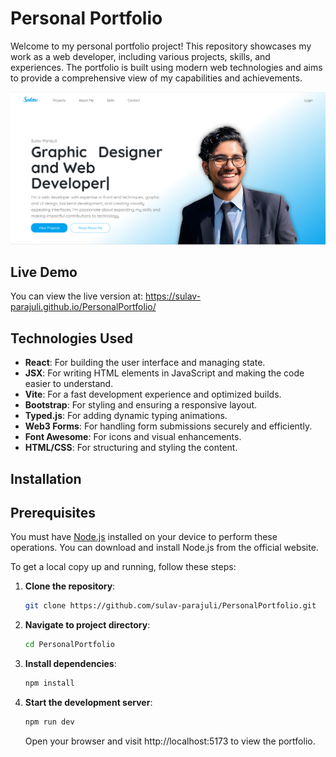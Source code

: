 # Personal Portfolio

Welcome to my personal portfolio project! This repository showcases my work as a web developer, including various projects, skills, and experiences. The portfolio is built using modern web technologies and aims to provide a comprehensive view of my capabilities and achievements.

![Personal Portfolio](./src/assets/images/project/PersonalPortfolio.png)

## Live Demo

You can view the live version at: https://sulav-parajuli.github.io/PersonalPortfolio/

## Technologies Used

- **React**: For building the user interface and managing state.
- **JSX**: For writing HTML elements in JavaScript and making the code easier to understand.
- **Vite**: For a fast development experience and optimized builds.
- **Bootstrap**: For styling and ensuring a responsive layout.
- **Typed.js**: For adding dynamic typing animations.
- **Web3 Forms**: For handling form submissions securely and efficiently.
- **Font Awesome**: For icons and visual enhancements.
- **HTML/CSS**: For structuring and styling the content.

## Installation

## Prerequisites

You must have [Node.js](https://nodejs.org/) installed on your device to perform these operations. You can download and install Node.js from the official website.

To get a local copy up and running, follow these steps:

1. **Clone the repository**:

   ```bash
   git clone https://github.com/sulav-parajuli/PersonalPortfolio.git
   ```

2. **Navigate to project directory**:

   ```bash
   cd PersonalPortfolio
   ```

3. **Install dependencies**:

   ```bash
   npm install
   ```

4. **Start the development server**:
   ```bash
   npm run dev
   ```
   Open your browser and visit http://localhost:5173 to view the portfolio.
